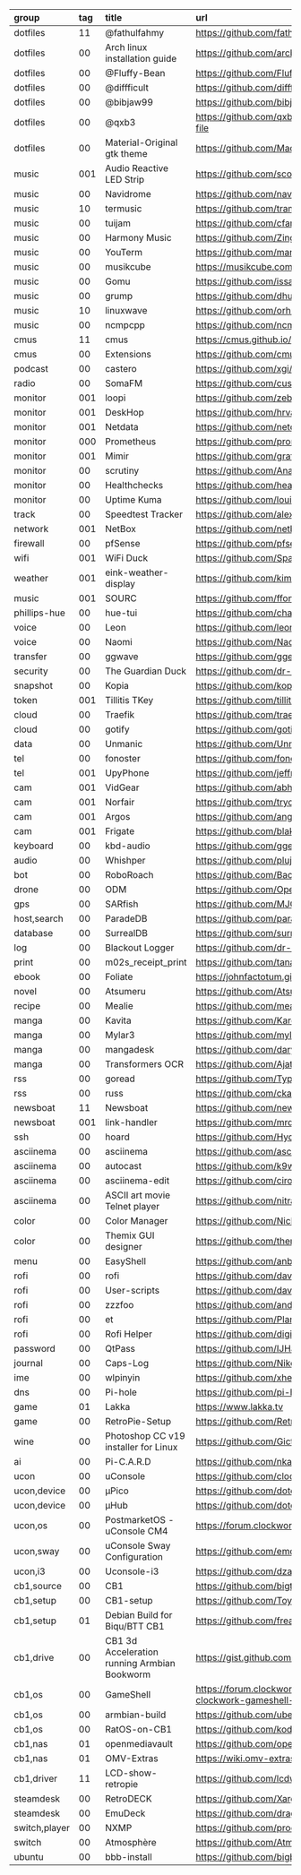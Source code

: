 group         | tag | title                                        | url
:-            | :-  | :-                                           | :-
dotfiles      | 11  | @fathulfahmy                                 | https://github.com/fathulfahmy/dotfiles-linux
dotfiles      | 00  | Arch linux installation guide                | https://github.com/arcbjorn/arc-arch-linux-installation-guide
dotfiles      | 00  | @Fluffy-Bean                                 | https://github.com/Fluffy-Bean/dots
dotfiles      | 00  | @diffficult                                  | https://github.com/diffficult/dotfiles_220
dotfiles      | 00  | @bibjaw99                                    | https://github.com/bibjaw99/workstation
dotfiles      | 00  | @qxb3                                        | https://github.com/qxb3/gruvbox.hypr/tree/vim_styled?tab=readme-ov-file
dotfiles      | 00  | Material-Original gtk theme                  | https://github.com/Macintosh98/Material-Original
music         | 001 | Audio Reactive LED Strip                     | https://github.com/scottlawsonbc/audio-reactive-led-strip
music         | 00  | Navidrome                                    | https://github.com/navidrome/navidrome
music         | 10  | termusic                                     | https://github.com/tramhao/termusic
music         | 00  | tuijam                                       | https://github.com/cfangmeier/tuijam
music         | 00  | Harmony Music                                | https://github.com/ZingyTomato/Harmony-Music
music         | 00  | YouTerm                                      | https://github.com/marcoradocchia/youterm
music         | 00  | musikcube                                    | https://musikcube.com
music         | 00  | Gomu                                         | https://github.com/issadarkthing/gomu
music         | 00  | grump                                        | https://github.com/dhulihan/grump
music         | 10  | linuxwave                                    | https://github.com/orhun/linuxwave
music         | 00  | ncmpcpp                                      | https://github.com/ncmpcpp/ncmpcpp
cmus          | 11  | cmus                                         | https://cmus.github.io/
cmus          | 00  | Extensions                                   | https://github.com/cmus/cmus/wiki/#extensions--useful-scripts
podcast       | 00  | castero                                      | https://github.com/xgi/castero
radio         | 00  | SomaFM                                       | https://github.com/cuschk/somafm
monitor       | 001 | loopi                                        | https://github.com/zebradots/loopi
monitor       | 001 | DeskHop                                      | https://github.com/hrvach/deskhop
monitor       | 001 | Netdata                                      | https://github.com/netdata/netdata
monitor       | 000 | Prometheus                                   | https://github.com/prometheus/prometheus
monitor       | 001 | Mimir                                        | https://github.com/grafana/mimir
monitor       | 00  | scrutiny                                     | https://github.com/AnalogJ/scrutiny
monitor       | 00  | Healthchecks                                 | https://github.com/healthchecks/healthchecks
monitor       | 00  | Uptime Kuma                                  | https://github.com/louislam/uptime-kuma
track         | 00  | Speedtest Tracker                            | https://github.com/alexjustesen/speedtest-tracker
network       | 001 | NetBox                                       | https://github.com/netbox-community/netbox
firewall      | 00  | pfSense                                      | https://github.com/pfsense/pfsense
wifi          | 001 | WiFi Duck                                    | https://github.com/SpacehuhnTech/WiFiDuck
weather       | 001 | eink-weather-display                         | https://github.com/kimmobrunfeldt/eink-weather-display
music         | 001 | SOURC                                        | https://github.com/ffont/source
phillips-hue  | 00  | hue-tui                                      | https://github.com/channel-42/hue-tui
voice         | 00  | Leon                                         | https://github.com/leon-ai/leon
voice         | 00  | Naomi                                        | https://github.com/NaomiProject/Naomi
transfer      | 00  | ggwave                                       | https://github.com/ggerganov/ggwave
security      | 00  | The Guardian Duck                            | https://github.com/dr-mod/guardian-duck
snapshot      | 00  | Kopia                                        | https://github.com/kopia/kopia
token         | 001 | Tillitis TKey                                | https://github.com/tillitis/tillitis-key1
cloud         | 00  | Traefik                                      | https://github.com/traefik/traefik
cloud         | 00  | gotify                                       | https://github.com/gotify/server
data          | 00  | Unmanic                                      | https://github.com/Unmanic/unmanic
tel           | 00  | fonoster                                     | https://github.com/fonoster/fonoster
tel           | 001 | UpyPhone                                     | https://github.com/jeffmer/micropython-upyphone
cam           | 001 | VidGear                                      | https://github.com/abhiTronix/vidgear
cam           | 001 | Norfair                                      | https://github.com/tryolabs/norfair
cam           | 001 | Argos                                        | https://github.com/angadsingh/argos
cam           | 001 | Frigate                                      | https://github.com/blakeblackshear/frigate
keyboard      | 00  | kbd-audio                                    | https://github.com/ggerganov/kbd-audio
audio         | 00  | Whishper                                     | https://github.com/pluja/whishper
bot           | 00  | RoboRoach                                    | https://github.com/BackyardBrains/RoboRoach
drone         | 00  | ODM                                          | https://github.com/OpenDroneMap/ODM
gps           | 00  | SARfish                                      | https://github.com/MJCruickshank/SARfish
host,search   | 00  | ParadeDB                                     | https://github.com/paradedb/paradedb
database      | 00  | SurrealDB                                    | https://github.com/surrealdb/surrealdb
log           | 00  | Blackout Logger                              | https://github.com/dr-mod/blackout-logger
print         | 00  | m02s_receipt_print                           | https://github.com/tanapi/m02s_receipt_print
ebook         | 00  | Foliate                                      | https://johnfactotum.github.io/foliate/
novel         | 00  | Atsumeru                                     | https://github.com/AtsumeruDev/Atsumeru
recipe        | 00  | Mealie                                       | https://github.com/mealie-recipes/mealie
manga         | 00  | Kavita                                       | https://github.com/Kareadita/Kavita
manga         | 00  | Mylar3                                       | https://github.com/mylar3/mylar3
manga         | 00  | mangadesk                                    | https://github.com/darylhjd/mangadesk
manga         | 00  | Transformers OCR                             | https://github.com/Ajatt-Tools/transformers_ocr
rss           | 00  | goread                                       | https://github.com/TypicalAM/goread
rss           | 00  | russ                                         | https://github.com/ckampfe/russ
newsboat      | 11  | Newsboat                                     | https://github.com/newsboat/newsboat
newsboat      | 001 | link-handler                                 | https://github.com/mrdotx/link-handler
ssh           | 00  | hoard                                        | https://github.com/Hyde46/hoard
asciinema     | 00  | asciinema                                    | https://github.com/asciinema/asciinema
asciinema     | 00  | autocast                                     | https://github.com/k9withabone/autocast
asciinema     | 00  | asciinema-edit                               | https://github.com/cirocosta/asciinema-edit
asciinema     | 00  | ASCII art movie Telnet player                | https://github.com/nitram509/ascii-telnet-server
color         | 00  | Color Manager                                | https://github.com/NicklasVraa/Color-manager
color         | 00  | Themix GUI designer                          | https://github.com/themix-project/themix-gui
menu          | 00  | EasyShell                                    | https://github.com/anb0s/EasyShell
rofi          | 00  | rofi                                         | https://github.com/davatorium/rofi/wiki/User-scripts
rofi          | 00  | User-scripts                                 | https://github.com/davatorium/rofi
rofi          | 00  | zzzfoo                                       | https://github.com/andersju/zzzfoo
rofi          | 00  | et                                           | https://github.com/PlankCipher/et
rofi          | 00  | Rofi Helper                                  | https://github.com/digitalsignalperson/obsidian-rofi-helper
password      | 00  | QtPass                                       | https://github.com/IJHack/QtPass
journal       | 00  | Caps-Log                                     | https://github.com/NikolaDucak/caps-log
ime           | 00  | wlpinyin                                     | https://github.com/xhebox/wlpinyin
dns           | 00  | Pi-hole                                      | https://github.com/pi-hole/pi-hole
game          | 01  | Lakka                                        | https://www.lakka.tv
game          | 00  | RetroPie-Setup                               | https://github.com/RetroPie/RetroPie-Setup
wine          | 00  | Photoshop CC v19 installer for Linux         | https://github.com/Gictorbit/photoshopCClinux
ai            | 00  | Pi-C.A.R.D                                   | https://github.com/nkasmanoff/pi-card
ucon          | 00  | uConsole                                     | https://github.com/clockworkpi/uConsole
ucon,device   | 00  | μPico                                        | https://github.com/dotcypress/upico
ucon,device   | 00  | μHub                                         | https://github.com/dotcypress/uhub
ucon,os       | 00  | PostmarketOS - uConsole CM4                  | https://forum.clockworkpi.com/t/postmarketos-uconsole-cm4/12458
ucon,sway     | 00  | uConsole Sway Configuration                  | https://github.com/emdash/uConsole_sway_config
ucon,i3       | 00  | Uconsole-i3                                  | https://github.com/dzaczek/Uconsole-i3
cb1,source    | 00  | CB1                                          | https://github.com/bigtreetech/CB1
cb1,setup     | 00  | CB1-setup                                    | https://github.com/ToyVo/CB1-setup
cb1,setup     | 01  | Debian Build for Biqu/BTT CB1                | https://github.com/freakydude/cb1-os-build
cb1,drive     | 00  | CB1 3d Acceleration running Armbian Bookworm | https://gist.github.com/adelyser/4e31409cd9c99ba4cb78a31fa9d12bb1
cb1,os        | 00  | GameShell                                    | https://forum.clockworkpi.com/t/armbian-build-system-with-clockwork-gameshell-support/11995
cb1,os        | 00  | armbian-build                                | https://github.com/uberlinuxguy/armbian-build
cb1,os        | 00  | RatOS-on-CB1                                 | https://github.com/koder-guy/RatOS-on-CB1
cb1,nas       | 01  | openmediavault                               | https://github.com/openmediavault/openmediavault
cb1,nas       | 01  | OMV-Extras                                   | https://wiki.omv-extras.org/
cb1,driver    | 11  | LCD-show-retropie                            | https://github.com/lcdwiki/LCD-show-retropie
steamdesk     | 00  | RetroDECK                                    | https://github.com/XargonWan/RetroDECK
steamdesk     | 00  | EmuDeck                                      | https://github.com/dragoonDorise/EmuDeck
switch,player | 00  | NXMP                                         | https://github.com/proconsule/nxmp
switch        | 00  | Atmosphère                                   | https://github.com/Atmosphere-NX/Atmosphere
ubuntu        | 00  | bbb-install                                  | https://github.com/bigbluebutton/bbb-install